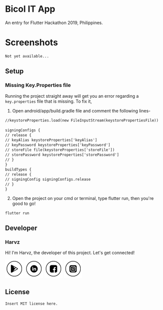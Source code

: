 # Bicol IT App

An entry for Flutter Hackathon 2019, Philippines.

# Screenshots

```
Not yet available...
```

## Setup

### Missing Key.Properties file

Running the project straight away will get you an error regarding a `key.properties` file that is missing. To fix it,

1.  Open android/app/build.gradle file and comment the following lines-

```
//keystoreProperties.load(new FileInputStream(keystorePropertiesFile))

signingConfigs {
// release {
// keyAlias keystoreProperties['keyAlias']
// keyPassword keystoreProperties['keyPassword']
// storeFile file(keystoreProperties['storeFile'])
// storePassword keystoreProperties['storePassword']
// }
}
buildTypes {
// release {
// signingConfig signingConfigs.release
// }
}
```

2.  Open the project on your cmd or terminal, type flutter run, then you're good to go!

```
flutter run
```

## Developer

### Harvz

Hi! I'm Harvz, the developer of this project. Let's get connected!

<a href="https://play.google.com/store/apps/dev?id=4935714394750436171"><img src="raw/play-store-icon.png" width="60"></a>
<a href="https://www.linkedin.com/in/harvz/"><img src="raw/linkedin-icon.png" width="60"></a>
<a href="https://www.facebook.com/harvzjavier"><img src="raw/facebook-icon.png" width="60"></a>
<a href="https://www.instagram.com/harvzjavier/"><img src="raw/instagram-icon.png" width="60"></a>

## License

```
Insert MIT license here.
```
